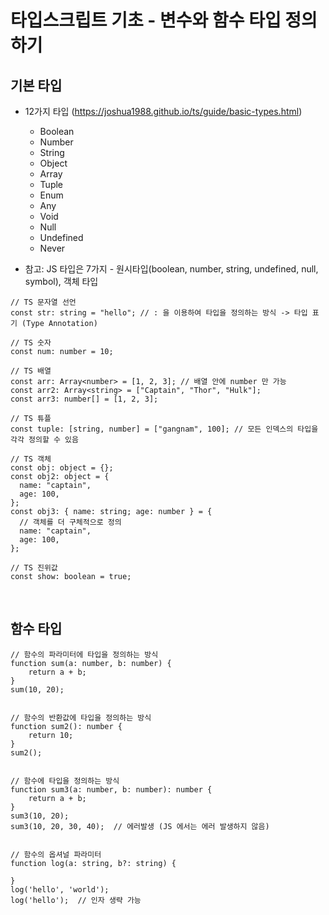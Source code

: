 # 타입스크립트 기초 - 변수와 함수 타입 정의하기

## 기본 타입

- 12가지 타입 (https://joshua1988.github.io/ts/guide/basic-types.html)

  - Boolean
  - Number
  - String
  - Object
  - Array
  - Tuple
  - Enum
  - Any
  - Void
  - Null
  - Undefined
  - Never

- 참고: JS 타입은 7가지 - 원시타입(boolean, number, string, undefined, null, symbol), 객체 타입

```
// TS 문자열 선언
const str: string = "hello"; // : 을 이용하여 타입을 정의하는 방식 -> 타입 표기 (Type Annotation)

// TS 숫자
const num: number = 10;

// TS 배열
const arr: Array<number> = [1, 2, 3]; // 배열 안에 number 만 가능
const arr2: Array<string> = ["Captain", "Thor", "Hulk"];
const arr3: number[] = [1, 2, 3];

// TS 튜플
const tuple: [string, number] = ["gangnam", 100]; // 모든 인덱스의 타입을 각각 정의할 수 있음

// TS 객체
const obj: object = {};
const obj2: object = {
  name: "captain",
  age: 100,
};
const obj3: { name: string; age: number } = {
  // 객체를 더 구체적으로 정의
  name: "captain",
  age: 100,
};

// TS 진위값
const show: boolean = true;
```

<br />

## 함수 타입

```
// 함수의 파라미터에 타입을 정의하는 방식
function sum(a: number, b: number) {
    return a + b;
}
sum(10, 20);


// 함수의 반환값에 타입을 정의하는 방식
function sum2(): number {
    return 10;
}
sum2();


// 함수에 타입을 정의하는 방식
function sum3(a: number, b: number): number {
    return a + b;
}
sum3(10, 20);
sum3(10, 20, 30, 40);  // 에러발생 (JS 에서는 에러 발생하지 않음)


// 함수의 옵셔널 파라미터
function log(a: string, b?: string) {

}
log('hello', 'world');
log('hello');  // 인자 생략 가능
```

